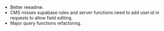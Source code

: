 - Better reeadme.
- CMS misses supabase rules and server functions need to add user.id in requests to allow field editing.
- Major query functions refactoring.
